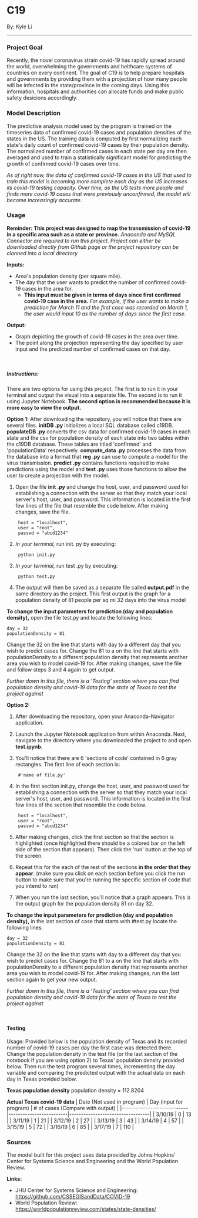 C19
======
By: Kyle Li

-----

### Project Goal
Recently, the novel coronavirus strain covid-19 has rapidly spread around the world, overwhelming the governments and helthcare systems of countries on every continent. The goal of C19 is to help prepare hospitals and governments by providing them with a projection of how many people will be infected in the state/province in the coming days. Using this information, hospitals and authorities can allocate funds and make public safety desicions accordingly.

### Model Description
The predictive analysis model used by the program is trained on the timeseries data of confirmed covid-19 cases and population densities of the states in the US. The training data is computed by first normalizing each state's daily count of confirmed covid-19 cases by their population density. The normalized number of confirmed cases in each state per day are then averaged and used to train a statistically significant model for predicting the growth of confirmed covid-19 cases over time.

*As of right now, the data of confirmed covid-19 cases in the US that used to train this model is becoming more complete each day as the US increases its covid-19 testing capacity. Over time, as the US tests more people and finds more covid-19 cases that were previously unconfirmed, the model will become increasingly accurate.*

### Usage
**Reminder: This project was designed to map the transmission of covid-19 in a specific area such as a state or province.**
*Anaconda and MySQL Connector are required to run this project. Project can either be downloaded directly from Github page or the project repository can be clonned into a local directory*

**Inputs:**
- Area's population density (per square mile).
- The day that the user wants to predict the number of confirmed covid-19 cases in the area for. 
    -  **This input must be given in terms of days since first confirmed covid-19 case in the area.** *For example, if the user wants to make a prediction for March 11 and the first case was recorded on March 1, the user would input 10 as the number of days since the first case.*

**Output:**
- Graph depicting the growth of covid-19 cases in the area over time.
- The point along the projection representing the day specified by user input and the predicted number of confirmed cases on that day.
 
&nbsp;
##### Instructions:
There are two options for using this project. The first is to run it in your terminal and output the visual into a separate file. The second is to run it using Jupyter Notebook. **The second option is recommended because it is more easy to view the output.**

**Option 1:**
After downloading the repository, you will notice that there are several files. **initDB .py** initializes a local SQL database called c19DB. **populateDB .py** converts the csv data for confirmed covid-19 cases in each state and the csv for population density of each state into two tables within the c19DB database. These tables are titled 'confirmed' and 'populationData' respectively. **compute_data .py** processes the data from the database into a format that **reg .py** can use to compute a model for the virus transmission. **predict .py** contains functions required to make predictions using the model and **test .py** uses those functions to allow the user to create a projection with the model.

1. Open the file **init .py** and change the host, user, and password used for establishing a connection with the server so that they match your local server's host, user, and password. This information is located in the first few lines of the file that resemble the code below. After making changes, save the file.

        host = "localhost",
        user = "root",
        passwd = "abcd1234"

2. *In your terminal,* run init. py by executing:

        python init.py

3. *In your terminal,* run test .py by executing:

        python test.py

4. The output will then be saved as a separate file called **output.pdf** in the same directory as the project. This first output is the graph for a population density of 81 people per sq mi 32 days into the virus model 

**To change the input parameters for prediction (day and population density),** open the file test.py and locate the following lines:

    day = 32
    populationDensity = 81

Change the 32 on the line that starts with day to a different day that you wish to predict cases for. Change the 81 to a on the line that starts with populationDensity to a different population density that represents another area you wish to model covid-19 for. After making changes, save the file and follow steps 3 and 4 again to get output.

*Further down in this file, there is a 'Testing' section where you can find population density and covid-19 data for the state of Texas to test the project against*

**Option 2:**
1. After downloading the repository, open your Anaconda-Navigator application.
2. Launch the Jupyter Notebook application from within Anaconda. Next, navigate to the directory where you downloaded the project to and open **test.ipynb**.
3. You'll notice that there are 6 'sections of code' contained in 6 gray rectangles. The first line of each section is:

        #'name of file.py'
        
4. In the first section init.py, change the host, user, and password used for establishing a connection with the server so that they match your local server's host, user, and password. This information is located in the first few lines of the section that resemble the code below.

        host = "localhost",
        user = "root",
        passwd = "abcd1234"

5. After making changes, click the first section so that the section is highlighted (once highlighted there should be a colored bar on the left side of the section that appears). Then click the 'run' button at the top of the screen.
6. Repeat this for the each of the rest of the sections **in the order that they appear**. (make sure you click on each section before you click the run button to make sure that you're running the specific section of code that you intend to run)
7. When you run the last section, you'll notice that a graph appears. This is the output graph for the population density 81 on day 32.

**To change the input parameters for prediction (day and population density),** in the last section of case that starts with #test.py locate the following lines:

    day = 32
    populationDensity = 81

Change the 32 on the line that starts with day to a different day that you wish to predict cases for. Change the 81 to a on the line that starts with populationDensity to a different population density that represents another area you wish to model covid-19 for. After making changes, run the last section again to get your new output.

*Further down in this file, there is a 'Testing' section where you can find population density and covid-19 data for the state of Texas to test the project against*

&nbsp;
#### Testing
Usage: Provided below is the population density of Texas and its recorded number of covid-19 cases per day the first case was detected there. Change the population density in the test file (or the last section of the notebook if you are using option 2) to Texas' population density provided below. Then run the test program several times, incrementing the day variable and comparing the predicted output with the actual data on each day in Texas provided below.

**Texas population density**
population density = 112.8204

**Actual Texas covid-19 data**
| Date (Not used in program) | Day (input for program) | # of cases (Compare with output) |
|----------------------------|-------------------------|----------------------------------|
|           3/10/19          |            0            |                13                |
|           3/11/19          |            1            |                21                |
|           3/12/19          |            2            |                27                |
|           3/13/19          |            3            |                43                |
|           3/14/19          |            4            |                57                |
|           3/15/19          |            5            |                72                |
|           3/16/19          |            6            |                85                |
|           3/17/19          |            7            |                110               |
&nbsp;
### Sources
The model built for this project uses data provided by Johns Hopkins' Center for Systems Science and Engineering and the World Population Review.

**Links:**
- JHU Center for Systems Science and Engineering: https://github.com/CSSEGISandData/COVID-19
- World Population Review: https://worldpopulationreview.com/states/state-densities/